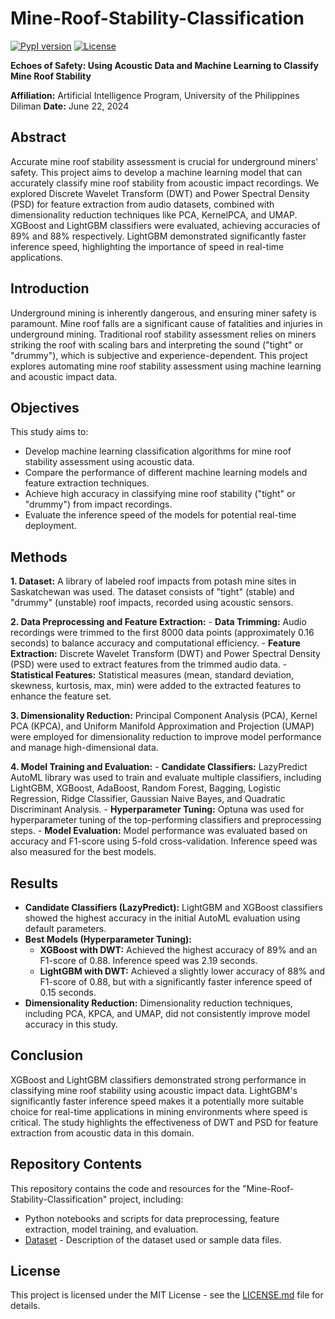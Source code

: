 # Mine-Roof-Stability-Classification

[![PypI version](https://img.shields.io/pypi/v/lazypredict.svg)](https://pypi.org/project/lazypredict)
[![License](https://img.shields.io/badge/License-MIT-yellow.svg)](https://opensource.org/licenses/MIT)

**Echoes of Safety: Using Acoustic Data and Machine Learning to Classify Mine Roof Stability**

**Affiliation:** Artificial Intelligence Program, University of the Philippines Diliman
**Date:** June 22, 2024

## Abstract

Accurate mine roof stability assessment is crucial for underground miners' safety. This project aims to develop a machine learning model that can accurately classify mine roof stability from acoustic impact recordings. We explored Discrete Wavelet Transform (DWT) and Power Spectral Density (PSD) for feature extraction from audio datasets, combined with dimensionality reduction techniques like PCA, KernelPCA, and UMAP.  XGBoost and LightGBM classifiers were evaluated, achieving accuracies of 89% and 88% respectively. LightGBM demonstrated significantly faster inference speed, highlighting the importance of speed in real-time applications.

## Introduction

Underground mining is inherently dangerous, and ensuring miner safety is paramount. Mine roof falls are a significant cause of fatalities and injuries in underground mining. Traditional roof stability assessment relies on miners striking the roof with scaling bars and interpreting the sound ("tight" or "drummy"), which is subjective and experience-dependent. This project explores automating mine roof stability assessment using machine learning and acoustic impact data.

## Objectives

This study aims to:
- Develop machine learning classification algorithms for mine roof stability assessment using acoustic data.
- Compare the performance of different machine learning models and feature extraction techniques.
- Achieve high accuracy in classifying mine roof stability ("tight" or "drummy") from impact recordings.
- Evaluate the inference speed of the models for potential real-time deployment.

## Methods

**1. Dataset:** A library of labeled roof impacts from potash mine sites in Saskatchewan was used. The dataset consists of "tight" (stable) and "drummy" (unstable) roof impacts, recorded using acoustic sensors.

**2. Data Preprocessing and Feature Extraction:**
    - **Data Trimming:** Audio recordings were trimmed to the first 8000 data points (approximately 0.16 seconds) to balance accuracy and computational efficiency.
    - **Feature Extraction:** Discrete Wavelet Transform (DWT) and Power Spectral Density (PSD) were used to extract features from the trimmed audio data.
    - **Statistical Features:** Statistical measures (mean, standard deviation, skewness, kurtosis, max, min) were added to the extracted features to enhance the feature set.

**3. Dimensionality Reduction:** Principal Component Analysis (PCA), Kernel PCA (KPCA), and Uniform Manifold Approximation and Projection (UMAP) were employed for dimensionality reduction to improve model performance and manage high-dimensional data.

**4. Model Training and Evaluation:**
    - **Candidate Classifiers:** LazyPredict AutoML library was used to train and evaluate multiple classifiers, including LightGBM, XGBoost, AdaBoost, Random Forest, Bagging, Logistic Regression, Ridge Classifier, Gaussian Naive Bayes, and Quadratic Discriminant Analysis.
    - **Hyperparameter Tuning:** Optuna was used for hyperparameter tuning of the top-performing classifiers and preprocessing steps.
    - **Model Evaluation:** Model performance was evaluated based on accuracy and F1-score using 5-fold cross-validation. Inference speed was also measured for the best models.

## Results

- **Candidate Classifiers (LazyPredict):** LightGBM and XGBoost classifiers showed the highest accuracy in the initial AutoML evaluation using default parameters.
- **Best Models (Hyperparameter Tuning):**
    - **XGBoost with DWT:** Achieved the highest accuracy of 89% and an F1-score of 0.88. Inference speed was 2.19 seconds.
    - **LightGBM with DWT:** Achieved a slightly lower accuracy of 88% and F1-score of 0.88, but with a significantly faster inference speed of 0.15 seconds.
- **Dimensionality Reduction:** Dimensionality reduction techniques, including PCA, KPCA, and UMAP, did not consistently improve model accuracy in this study.

## Conclusion

XGBoost and LightGBM classifiers demonstrated strong performance in classifying mine roof stability using acoustic impact data. LightGBM's significantly faster inference speed makes it a potentially more suitable choice for real-time applications in mining environments where speed is critical. The study highlights the effectiveness of DWT and PSD for feature extraction from acoustic data in this domain.

## Repository Contents

This repository contains the code and resources for the "Mine-Roof-Stability-Classification" project, including:

*    Python notebooks and scripts for data preprocessing, feature extraction, model training, and evaluation.
*   [Dataset](https://www.sciencedirect.com/science/article/pii/S235234092200066X) - Description of the dataset used or sample data files.

## License

This project is licensed under the MIT License - see the [LICENSE.md](LICENSE.md) file for details.